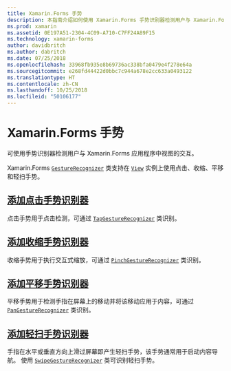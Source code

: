 ```yaml
---
title: Xamarin.Forms 手势
description: 本指南介绍如何使用 Xamarin.Forms 手势识别器检测用户与 Xamarin.Forms 应用程序中视图的交互。
ms.prod: xamarin
ms.assetid: 0E197A51-2304-4C09-A710-C7FF24A89F15
ms.technology: xamarin-forms
author: davidbritch
ms.author: dabritch
ms.date: 07/25/2018
ms.openlocfilehash: 33968fb935e8b69736ac338bfa0479e4f278e64a
ms.sourcegitcommit: e268fd44422d0bbc7c944a678e2cc633a0493122
ms.translationtype: HT
ms.contentlocale: zh-CN
ms.lasthandoff: 10/25/2018
ms.locfileid: "50106177"
---
```

# <a name="xamarinforms-gestures"></a>Xamarin.Forms 手势

可使用手势识别器检测用户与 Xamarin.Forms 应用程序中视图的交互。

Xamarin.Forms [`GestureRecognizer`](xref:Xamarin.Forms.GestureRecognizer) 类支持在 [`View`](xref:Xamarin.Forms.View) 实例上使用点击、收缩、平移和轻扫手势。

## <a name="adding-a-tap-gesture-recognizertapmd"></a>[添加点击手势识别器](tap.md)

点击手势用于点击检测，可通过 [`TapGestureRecognizer`](xref:Xamarin.Forms.TapGestureRecognizer) 类识别。

## <a name="adding-a-pinch-gesture-recognizerpinchmd"></a>[添加收缩手势识别器](pinch.md)

收缩手势用于执行交互式缩放，可通过 [`PinchGestureRecognizer`](xref:Xamarin.Forms.PinchGestureRecognizer) 类识别。

## <a name="adding-a-pan-gesture-recognizerpanmd"></a>[添加平移手势识别器](pan.md)

平移手势用于检测手指在屏幕上的移动并将该移动应用于内容，可通过 [`PanGestureRecognizer`](xref:Xamarin.Forms.PanGestureRecognizer) 类识别。

## <a name="adding-a-swipe-gesture-recognizerswipemd"></a>[添加轻扫手势识别器](swipe.md)

手指在水平或垂直方向上滑过屏幕即产生轻扫手势，该手势通常用于启动内容导航。 使用 [`SwipeGestureRecognizer`](xref:Xamarin.Forms.SwipeGestureRecognizer) 类可识别轻扫手势。

